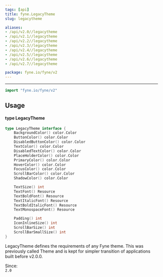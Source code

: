 ```yaml
---
tags: [api]
title: fyne.LegacyTheme
slug: legacytheme

aliases:
- /api/v2.0//legacytheme
- /api/v2.1//legacytheme
- /api/v2.2//legacytheme
- /api/v2.3//legacytheme
- /api/v2.4//legacytheme
- /api/v2.5//legacytheme
- /api/v2.6//legacytheme
- /api/v2.7//legacytheme

package: fyne.io/fyne/v2
---
```



---
```go
import "fyne.io/fyne/v2"
```

## Usage

#### type LegacyTheme

```go
type LegacyTheme interface {
	BackgroundColor() color.Color
	ButtonColor() color.Color
	DisabledButtonColor() color.Color
	TextColor() color.Color
	DisabledTextColor() color.Color
	PlaceHolderColor() color.Color
	PrimaryColor() color.Color
	HoverColor() color.Color
	FocusColor() color.Color
	ScrollBarColor() color.Color
	ShadowColor() color.Color

	TextSize() int
	TextFont() Resource
	TextBoldFont() Resource
	TextItalicFont() Resource
	TextBoldItalicFont() Resource
	TextMonospaceFont() Resource

	Padding() int
	IconInlineSize() int
	ScrollBarSize() int
	ScrollBarSmallSize() int
}
```

LegacyTheme defines the requirements of any Fyne theme. This was previously called Theme and is kept for simpler transition of applications built before v2.0.0.


<div class="since">Since: <code>
2.0</code></div>
